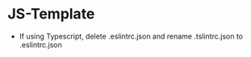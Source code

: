 # JS-Template

* If using Typescript, delete .eslintrc.json and rename .tslintrc.json to .eslintrc.json